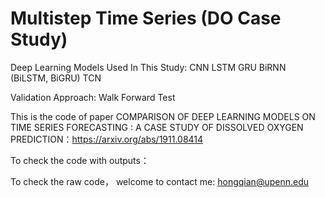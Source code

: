 # Multistep Time Series (DO Case Study)

Deep Learning Models Used In This Study:
CNN
LSTM
GRU
BiRNN (BiLSTM, BiGRU)
TCN

Validation Approach:
Walk Forward Test

This is the code of paper COMPARISON OF DEEP LEARNING MODELS ON TIME SERIES FORECASTING : A CASE STUDY OF DISSOLVED OXYGEN PREDICTION：https://arxiv.org/abs/1911.08414

To check the code with outputs：

To check the raw code， welcome to contact me:  hongqian@upenn.edu
